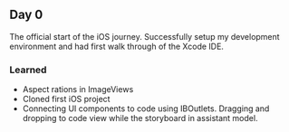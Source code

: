 ## Day 0

The official start of the iOS journey. Successfully setup my development environment and had first walk through of the Xcode IDE.

### Learned
- Aspect rations in ImageViews
- Cloned first iOS project
- Connecting UI components to code using IBOutlets. Dragging and dropping to code view while the storyboard in assistant model.
